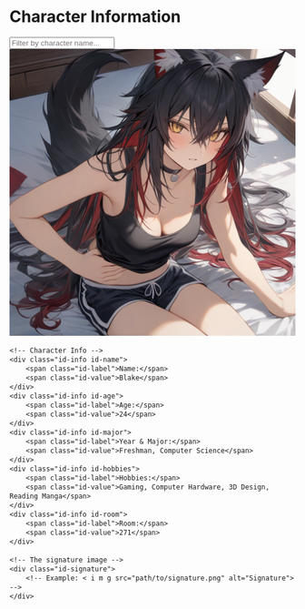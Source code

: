 # Character Information

<div class="character-search-container">
    <input type="text" id="characterSearchInput" placeholder="Filter by character name...">
</div>

<div class="character-grid">

<!-- Character Card Template -->
<div class="character-id-card">
    <!-- The profile picture -->
    <div class="id-profile-pic">
        <img src="https://raw.githubusercontent.com/FFFox-ST-Manager/Weylandpedia/main/idcards/blake.png" alt="Blake">
    </div>

    <!-- Character Info -->
    <div class="id-info id-name">
        <span class="id-label">Name:</span>
        <span class="id-value">Blake</span>
    </div>
    <div class="id-info id-age">
        <span class="id-label">Age:</span>
        <span class="id-value">24</span>
    </div>
    <div class="id-info id-major">
        <span class="id-label">Year & Major:</span>
        <span class="id-value">Freshman, Computer Science</span>
    </div>
    <div class="id-info id-hobbies">
        <span class="id-label">Hobbies:</span>
        <span class="id-value">Gaming, Computer Hardware, 3D Design, Reading Manga</span>
    </div>
    <div class="id-info id-room">
        <span class="id-label">Room:</span>
        <span class="id-value">271</span>
    </div>

    <!-- The signature image -->
    <div class="id-signature">
        <!-- Example: < i m g src="path/to/signature.png" alt="Signature"> -->
    </div>
</div>

<!-- Add more character cards as needed -->

</div>
